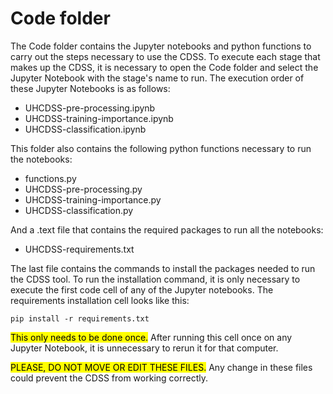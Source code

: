 # Code folder
The Code folder contains the Jupyter notebooks and python functions to carry out the steps necessary to use the CDSS. To execute each stage that makes up the CDSS, it is necessary to open the Code folder and select the Jupyter Notebook with the stage's name to run. The execution order of these Jupyter Notebooks is as follows:

- UHCDSS-pre-processing.ipynb
- UHCDSS-training-importance.ipynb
- UHCDSS-classification.ipynb

This folder also contains the following python functions necessary to run the notebooks:

- functions.py
- UHCDSS-pre-processing.py
- UHCDSS-training-importance.py
- UHCDSS-classification.py

And a .text file that contains the required packages to run all the notebooks:
- UHCDSS-requirements.txt

The last file contains the commands to install the packages needed to run the CDSS tool. To run the installation command, it is only necessary to execute the first code cell of any of the Jupyter notebooks. The requirements installation cell looks like this:

```
pip install -r requirements.txt
```
<mark>This only needs to be done once.</mark> After running this cell once on any Jupyter Notebook, it is unnecessary to rerun it for that computer.

<mark>PLEASE, DO NOT MOVE OR EDIT THESE FILES.</mark> Any change in these files could prevent the CDSS from working correctly.
